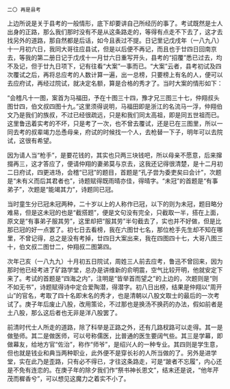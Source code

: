     二〇 再是县考 

   上边所说是关于县考的一般情形，底下却要讲自己所经历的事了。考试既然是士人出身的正路，那么我们那时没有不是从这条路走的，等得有点走不下去了，这才去找另外的道路，那自然都是后话，如今且表过不提。日记里记戊戌年（一八九八）十一月初六日，我同大哥往应县试，但是以后便不再记，而且也于廿四日回南京去，等我的第二册日记于戊戌十一月廿六日重写开头，县考的“招覆”悉已过去，均不及记，但于廿九日项下，记有往看“大案”一事而已。“大案”云者，县考初试及四次覆试之后，再将总应考的人数计算一遍，出一总榜，只要榜上有名的人，便可以去应府试，再经过院试，就决定名额，算是合格的秀才了。当时大案的情形如下：

   “会稽凡十一图，案首为马福田，予在十图三十四，豫才兄三图三十七，仲翔叔头图廿四，伯文叔四图十九。”这里须得说明，马福田即是浙江的名流马一浮，仲翔伯文乃是我们的族叔，不过已经很疏远，只是和我们同太高祖，即是同五世祖而已。这里鲁迅着实考的不坏，只是考了一次，也不曾去覆试，还是已在三图里，所以一同去考的叔辈竭力怂恿母亲，府试的时候找一个人，去枪替一下子，明年可以去院试，这很有希望。

   因为请人当“枪手”，是要花钱的，其实也只两三块钱吧，所以母亲不愿意，后来撺掇再三，这才答应了，便请仲翔的妻弟莫与京去，这我还记得很清楚，是十二月初二日府试，四更进场，会稽“已冠”的题目，首题是“孔子尝为委吏矣曰会计”，次题是“未有义而后其君者也”，诗题赋得既雨晴亦佳，得晴字。“未冠”的首题是“有事弟子”，次题是“能竭其力”，诗题同已冠。

   当时童生分已冠未冠两种，二十岁以上的人称作已冠，以下的则为未冠，题目略分难易，但是这未冠的也是“截搭题”，便是文句没有完全，只截取一半，搭在上面，原文是“有事弟子服其劳”，这里却把“服其劳”半句截去了，实也并不好做，但是比那已冠的好一点罢了。初七日去看榜，我在六图廿七名，那位枪手先生却不知在哪里，不曾记得，总之是没有考掉，廿四日大案出来，我在四图四十七，大哥八图三十，伯文叔二图廿二，仲翔叔二图第四。

   次年己亥（一八九九）十月初五日院试，周姓三人前去应考，鲁迅不曾回来，因为那时他已经考进了矿路学堂，总办是讲维新的俞明震，空气比较开明，他就安定下来了。考试的首题是“四海之内”，注明是“皆举首而望之”的上边的，次题则是“则不如无书”，诗题赋得诗中定合爱陶潜，得潜字。初八日出榜，结果是仲翔以“周开山”的官名，考取了四十名即末名的秀才，也是清朝以八股文取士的最后的一次考试了。庚子年后废止八股，改用策论，不过那也是换汤不换药的办法，假如前者是土八股，那么这后者也无非是洋八股罢了。

   前清时代士人所走的道路，除了科举是正路之外，还有几路杈路可以走得。其一是做塾师。其二是做医师，可以号称儒医，比普通的医生要阔气些。其三是学幕，即做幕友，给地方官“佐治”，称作“师爷”，是绍兴人的一种专业。其四则是学生意，但也就是钱业和典当两种职业，此外便不是穿长衫的人所当做的了。另外是进学堂，实在此乃是歪路，只有必不得已，才往这条路走，可是“跛者不忘履”，内心还是不免有连恋的。在庚子年的除夕我们作“祭书神长恩文”，结末还是说，“他年芹茂而樨香兮”，可以想见这魔力之着实不小了。

